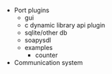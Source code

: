 - Port plugins
  - gui
  - c dynamic library api plugin
  - sqlite/other db
  - soapysdl
  - examples
    - counter
- Communication system
